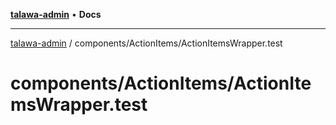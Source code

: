 [**talawa-admin**](../../../README.md) • **Docs**

***

[talawa-admin](../../../modules.md) / components/ActionItems/ActionItemsWrapper.test

# components/ActionItems/ActionItemsWrapper.test
